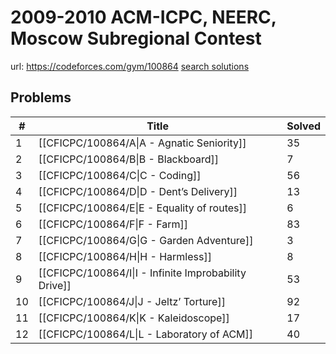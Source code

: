 # 2009-2010 ACM-ICPC, NEERC, Moscow Subregional Contest

url: https://codeforces.com/gym/100864
[search solutions](https://www.google.com/search?q=Solution+OR+題解+2009-2010+ACM-ICPC,+NEERC,+Moscow+Subregional+Contest)

## Problems

| # | Title | Solved |
| --- | --- | --- |
|1|[[CFICPC/100864/A\|A - Agnatic Seniority]]|35|
|2|[[CFICPC/100864/B\|B - Blackboard]]|7|
|3|[[CFICPC/100864/C\|C - Coding]]|56|
|4|[[CFICPC/100864/D\|D - Dent’s Delivery]]|13|
|5|[[CFICPC/100864/E\|E - Equality of routes]]|6|
|6|[[CFICPC/100864/F\|F - Farm]]|83|
|7|[[CFICPC/100864/G\|G - Garden Adventure]]|3|
|8|[[CFICPC/100864/H\|H - Harmless]]|8|
|9|[[CFICPC/100864/I\|I - Infinite Improbability Drive]]|53|
|10|[[CFICPC/100864/J\|J - Jeltz’ Torture]]|92|
|11|[[CFICPC/100864/K\|K - Kaleidoscope]]|17|
|12|[[CFICPC/100864/L\|L - Laboratory of ACM]]|40|
